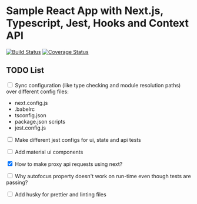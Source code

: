 # Sample React App with Next.js, Typescript, Jest, Hooks and Context API

[![Build Status](https://travis-ci.com/Petka17/nextjs-sample.svg?branch=master)](https://travis-ci.com/Petka17/nextjs-sample)
[![Coverage Status](https://coveralls.io/repos/github/Petka17/nextjs-sample/badge.svg?branch=master)](https://coveralls.io/github/Petka17/nextjs-sample?branch=master)

## TODO List

<input type="checkbox" /> Sync configuration (like type checking and module resolution paths) over different config files:

- next.config.js
- .babelrc
- tsconfig.json
- package.json scripts
- jest.config.js

<input type="checkbox" /> Make different jest configs for ui, state and api tests

<input type="checkbox" /> Add material ui components

<input type="checkbox" checked /> How to make proxy api requests using next?

<input type="checkbox" /> Why autofocus property doesn't work on run-time even though tests are passing?

<input type="checkbox" /> Add husky for prettier and linting files
